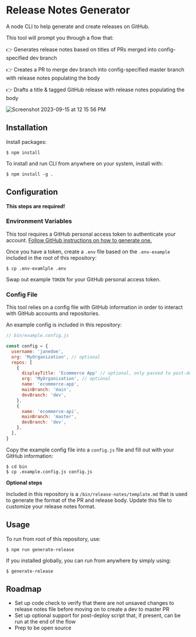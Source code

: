 # Release Notes Generator

A node CLI to help generate and create releases on GitHub.

This tool will prompt you through a flow that:

👉 Generates release notes based on titles of PRs merged into config-specified dev branch

👉 Creates a PR to merge dev branch into config-specified master branch with release notes populating the body

👉 Drafts a title & tagged GitHub release with release notes populating the body

![Screenshot 2023-09-15 at 12 15 56 PM](https://github.com/alliecaton/release-notes-generator/assets/56280128/0bf41853-328b-49d5-835c-3d69cf99fd7e)

## Installation

Install packages:

```console
$ npm install
```

To install and run CLI from anywhere on your system, install with:

```console
$ npm install -g .
```

## Configuration

**This steps are required!**

### Environment Variables

This tool requires a GitHub personal access token to authenticate your account. [Follow GitHub instructions on how to generate one.](https://docs.github.com/en/authentication/keeping-your-account-and-data-secure/managing-your-personal-access-tokens)

Once you have a token, create a `.env` file based on the `.env-example` included in the root of this repository:

```console
$ cp .env-examlple .env
```

Swap out example `TOKEN` for your GitHub personal access token.

### Config File

This tool relies on a config file with GitHub information in order to interact with GitHub accounts and repositories.

An example config is included in this repository:

```js
// bin/example.config.js

const config = {
  username: 'janedoe',
  org: 'MyOrganization', // optional
  repos: [
    {
      displayTitle: 'Ecommerce App' // optional, only passed to post-deploy script
      org: 'MyOrganization', // optional
      name: 'ecommerce-app',
      mainBranch: 'main',
      devBranch: 'dev',
    },
    {
      name: 'ecommerce-api',
      mainBranch: 'master',
      devBranch: 'dev',
    },
  ],
}
```

Copy the example config file into a `config.js` file and fill out with your GitHub information:

```console
$ cd bin
$ cp .example.config.js config.js
```

**Optional steps**

Included in this repository is a `/bin/release-notes/template.md` that is used to generate the format of the PR and release body. Update this file to customize your release notes format.

## Usage

To run from root of this repository, use:

```console
$ npm run generate-release
```

If you installed globally, you can run from anywhere by simply using:

```console
$ generate-release
```

## Roadmap

- Set up code check to verify that there are not unsaved changes to release notes file before moving on to create a dev to master PR
- Set up optional support for post-deploy script that, if present, can be run at the end of the flow
- Prep to be open source
